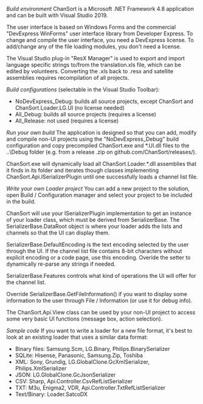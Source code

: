 *Build environment*
ChanSort is a Microsoft .NET Framework 4.8 application and can be built with Visual Studio 2019. 

The user interface is based on Windows Forms and the commercial "DevExpress WinForms" user interface library from Developer Express. 
To change and compile the user interface, you need a DevExpress license. 
To add/change any of the file loading modules, you don't need a license. 

The Visual Studio plug-in "ResX Manager" is used to export and import language specific strings to/from the translation.xls file,
which can be edited by volunteers. Converting the .xls back to .resx and satellite assemblies requires recompilation of all projects.

*Build configurations* (selectable in the Visual Studio Toolbar): 
- NoDevExpress_Debug: builds all source projects, except ChanSort and ChanSort.Loader.LG.UI (no license needed) 
- All_Debug: builds all source projects (requires a license) 
- All_Release: not used (requires a license) 

*Run your own build*
The application is designed so that you can add, modify and compile non-UI projects using the "NoDevExpress_Debug" build configuration
and copy precompiled ChanSort.exe and \*.UI.dll files to the ..\Debug folder (e.g. from a release .zip on github.com/ChanSort/releases/).

ChanSort.exe will dynamically load all ChanSort.Loader.*.dll assemblies that it finds in its folder and iterates though classes implementing 
ChanSort.Api.ISerializerPlugin until one successfully loads a channel list file.

*Write your own Loader project*
You can add a new project to the solution, open Build / Configuration manager and select your project to be included in the build.

ChanSort will use your ISerializerPlugin implementation to get an instance of your loader class, which must be derived from SerializerBase. 
The SerializerBase.DataRoot object is where your loader adds the lists and channels so that the UI can display them.

SerializerBase.DefaultEncoding is the text encoding selected by the user through the UI. If the channel list file contains 8-bit characters 
without explicit encoding or a code page, use this encoding. Overide the setter to dynamically re-parse any strings if needed.

SerializerBase.Features controls what kind of operations the UI will offer for the channel list.

Override SerializerBase.GetFileInformation() if you want to display some information to the user through File / Information (or use it for debug info).

The ChanSort.Api.View class can be used by your non-UI project to access some very basic UI functions (message box, action selection).


*Sample code*
If you want to write a loader for a new file format, it's best to look at an existing loader that uses a similar data format: 
- Binary files: Samsung.Scm, LG.Binary, Philips.BinarySerializer
- SQLite: Hisense, Panasonic, Samsung.Zip, Toshiba
- XML: Sony, Grundig, LG.GlobalClone.GcXmlSerializer, Philips.XmlSerializer
- JSON: LG.GlobalClone.GcJsonSerializer
- CSV: Sharp, Api.Controller.CsvRefListSerializer
- TXT: M3u, Enigma2, VDR, Api.Controller.TxtRefListSerializer
- Text/Binary: Loader.SatcoDX